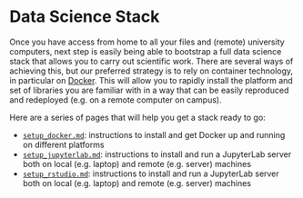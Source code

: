 # Data Science Stack

Once you have access from home to all your files and (remote) university computers, next step is easily being able to bootstrap a full data science stack that allows you to carry out scientific work. There are several ways of achieving this, but our preferred strategy is to rely on container technology, in particular on [Docker](https://www.docker.com/). This will allow you to rapidly install the platform and set of libraries you are familiar with in a way that can be easily reproduced and redeployed (e.g. on a remote computer on campus).

Here are a series of pages that will help you get a stack ready to go:

- [`setup_docker.md`](setup_docker.md): instructions to install and get Docker
  up and running on different platforms
- [`setup_jupyterlab.md`](setup_jupyterlab.md): instructions to install and
  run a JupyterLab server both on local (e.g. laptop) and remote (e.g. server)
  machines
- [`setup_rstudio.md`](setup_rstudio.md): instructions to install and
  run a JupyterLab server both on local (e.g. laptop) and remote (e.g. server)
  machines


